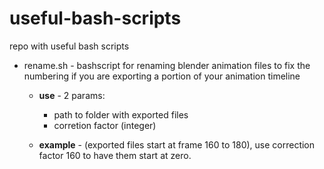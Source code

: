 # useful-bash-scripts
repo with useful bash scripts

* rename.sh - bashscript for renaming blender animation files to fix the numbering if you are exporting a portion of your animation timeline
  * **use** - 2 params:
    * path to folder with exported files 
    * corretion factor (integer) 
    
  * **example** - (exported files start at frame 160 to 180), use correction factor 160 to have them start at zero. 
